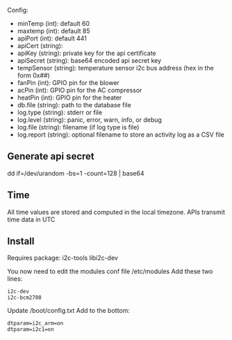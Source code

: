 Config:
* minTemp (int): default 60
* maxtemp (int): default 85
* apiPort (int): default 441
* apiCert (string): 
* apiKey (string): private key for the api certificate
* apiSecret (string): base64 encoded api secret key
* tempSensor (string): temperature sensor i2c bus address (hex in the form 0x##)
* fanPin (int): GPIO pin for the blower
* acPin (int): GPIO pin for the AC compressor
* heatPin (int): GPIO pin for the heater
* db.file (string): path to the database file
* log.type (string): stderr or file
* log.level (string): panic, error, warn, info, or debug
* log.file (string): filename (if log type is file)
* log.report (string): optional filename to store an activity log as a CSV file

Generate api secret
-------------------
dd if=/dev/urandom -bs=1 -count=128 | base64

Time
----
All time values are stored and computed in the local timezone. APIs transmit time data in UTC

Install
-------
Requires package: i2c-tools libi2c-dev

You now need to edit the modules conf file /etc/modules
Add these two lines:

```
i2c-dev
i2c-bcm2708
```

Update /boot/config.txt
Add to the bottom:

```
dtparam=i2c_arm=on
dtparam=i2c1=on
```
